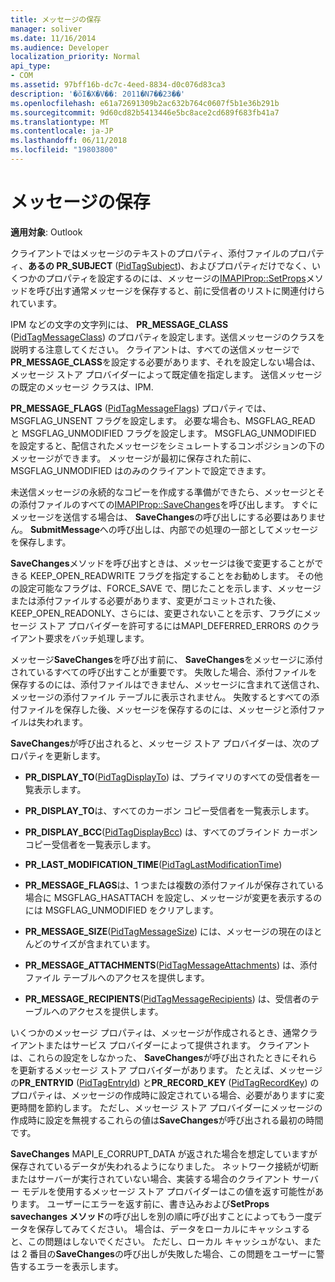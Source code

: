 ```yaml
---
title: メッセージの保存
manager: soliver
ms.date: 11/16/2014
ms.audience: Developer
localization_priority: Normal
api_type:
- COM
ms.assetid: 97bff16b-dc7c-4eed-8834-d0c076d83ca3
description: '�ŏI�X�V��: 2011�N7��23��'
ms.openlocfilehash: e61a72691309b2ac632b764c0607f5b1e36b291b
ms.sourcegitcommit: 9d60cd82b5413446e5bc8ace2cd689f683fb41a7
ms.translationtype: MT
ms.contentlocale: ja-JP
ms.lasthandoff: 06/11/2018
ms.locfileid: "19803800"
---
```

# <a name="saving-a-message"></a>メッセージの保存

  
  
**適用対象**: Outlook 
  
クライアントではメッセージのテキストのプロパティ、添付ファイルのプロパティ、**あるの PR_SUBJECT** ([PidTagSubject](pidtagsubject-canonical-property.md))、およびプロパティだけでなく、いくつかのプロパティを設定するのには、メッセージの[IMAPIProp::SetProps](imapiprop-setprops.md)メソッドを呼び出す通常メッセージを保存すると、前に受信者のリストに関連付けられています。
  
IPM などの文字の文字列には、 **PR_MESSAGE_CLASS** ([PidTagMessageClass](pidtagmessageclass-canonical-property.md)) のプロパティを設定します。送信メッセージのクラスを説明する注意してください。 クライアントは、すべての送信メッセージで**PR_MESSAGE_CLASS**を設定する必要があります、それを設定しない場合は、メッセージ ストア プロバイダーによって既定値を指定します。 送信メッセージの既定のメッセージ クラスは、IPM. 
  
**PR_MESSAGE_FLAGS** ([PidTagMessageFlags](pidtagmessageflags-canonical-property.md)) プロパティでは、MSGFLAG_UNSENT フラグを設定します。 必要な場合も、MSGFLAG_READ と MSGFLAG_UNMODIFIED フラグを設定します。 MSGFLAG_UNMODIFIED を設定すると、配信されたメッセージをシミュレートするコンポジションの下のメッセージができます。 メッセージが最初に保存された前に、MSGFLAG_UNMODIFIED はのみのクライアントで設定できます。 
  
未送信メッセージの永続的なコピーを作成する準備ができたら、メッセージとその添付ファイルのすべての[IMAPIProp::SaveChanges](imapiprop-savechanges.md)を呼び出します。 すぐにメッセージを送信する場合は、 **SaveChanges**の呼び出しにする必要はありません。 **SubmitMessage**への呼び出しは、内部での処理の一部としてメッセージを保存します。 
  
**SaveChanges**メソッドを呼び出すときは、メッセージは後で変更することができる KEEP_OPEN_READWRITE フラグを指定することをお勧めします。 その他の設定可能なフラグは、FORCE_SAVE で、閉じたことを示します、メッセージまたは添付ファイルする必要があります、変更がコミットされた後、KEEP_OPEN_READONLY、さらには、変更されないことを示す、フラグにメッセージ ストア プロバイダーを許可するにはMAPI_DEFERRED_ERRORS のクライアント要求をバッチ処理します。
  
メッセージ**SaveChanges**を呼び出す前に、 **SaveChanges**をメッセージに添付されているすべての呼び出すことが重要です。 失敗した場合、添付ファイルを保存するのには、添付ファイルはできません、メッセージに含まれて送信され、メッセージの添付ファイル テーブルに表示されません。 失敗するとすべての添付ファイルを保存した後、メッセージを保存するのには、メッセージと添付ファイルは失われます。 
  
**SaveChanges**が呼び出されると、メッセージ ストア プロバイダーは、次のプロパティを更新します。 
  
- **PR_DISPLAY_TO**([PidTagDisplayTo](pidtagdisplayto-canonical-property.md)) は、プライマリのすべての受信者を一覧表示します。
    
- **PR_DISPLAY_TO**は、すべてのカーボン コピー受信者を一覧表示します。 
    
- **PR_DISPLAY_BCC**([PidTagDisplayBcc](pidtagdisplaybcc-canonical-property.md)) は、すべてのブラインド カーボン コピー受信者を一覧表示します。
    
- **PR_LAST_MODIFICATION_TIME**([PidTagLastModificationTime](pidtaglastmodificationtime-canonical-property.md))
    
- **PR_MESSAGE_FLAGS**は、1 つまたは複数の添付ファイルが保存されている場合に MSGFLAG_HASATTACH を設定し、メッセージが変更を表示するのには MSGFLAG_UNMODIFIED をクリアします。 
    
- **PR_MESSAGE_SIZE**([PidTagMessageSize](pidtagmessagesize-canonical-property.md)) には、メッセージの現在のほとんどのサイズが含まれています。
    
- **PR_MESSAGE_ATTACHMENTS**([PidTagMessageAttachments](pidtagmessageattachments-canonical-property.md)) は、添付ファイル テーブルへのアクセスを提供します。
    
- **PR_MESSAGE_RECIPIENTS**([PidTagMessageRecipients](pidtagmessagerecipients-canonical-property.md)) は、受信者のテーブルへのアクセスを提供します。
    
いくつかのメッセージ プロパティは、メッセージが作成されるとき、通常クライアントまたはサービス プロバイダーによって提供されます。 クライアントは、これらの設定をしなかった、 **SaveChanges**が呼び出されたときにそれらを更新するメッセージ ストア プロバイダーがあります。 たとえば、メッセージの**PR_ENTRYID** ([PidTagEntryId](pidtagentryid-canonical-property.md)) と**PR_RECORD_KEY** ([PidTagRecordKey](pidtagrecordkey-canonical-property.md)) のプロパティは、メッセージの作成時に設定されている場合、必要がありますに変更時間を節約します。 ただし、メッセージ ストア プロバイダーにメッセージの作成時に設定を無視するこれらの値は**SaveChanges**が呼び出される最初の時間です。 
  
**SaveChanges** MAPI_E_CORRUPT_DATA が返された場合を想定していますが保存されているデータが失われるようになりました。 ネットワーク接続が切断またはサーバーが実行されていない場合、実装する場合のクライアント サーバー モデルを使用するメッセージ ストア プロバイダーはこの値を返す可能性があります。 ユーザーにエラーを返す前に、書き込みおよび**SetProps** **savechanges メソッド**の呼び出しを別の順に呼び出すことによってもう一度データを保存してみてください。 場合は、データをローカルにキャッシュすると、この問題はしないでください。 ただし、ローカル キャッシュがない、または 2 番目の**SaveChanges**の呼び出しが失敗した場合、この問題をユーザーに警告するエラーを表示します。 
  

